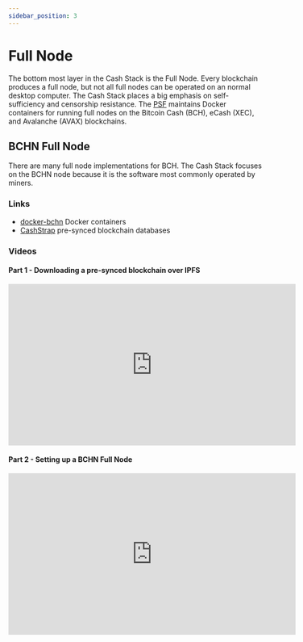 ```yaml
---
sidebar_position: 3
---
```


# Full Node

The bottom most layer in the Cash Stack is the Full Node. Every blockchain produces a full node, but not all full nodes can be operated on an normal desktop computer. The Cash Stack places a big emphasis on self-sufficiency and censorship resistance. The [PSF](https://psfoundation.info) maintains Docker containers for running full nodes on the Bitcoin Cash (BCH), eCash (XEC), and Avalanche (AVAX) blockchains.

## BCHN Full Node

There are many full node implementations for BCH. The Cash Stack focuses on the BCHN node because it is the software most commonly operated by miners.

### Links

- [docker-bchn](https://github.com/Permissionless-Software-Foundation/docker-bchn) Docker containers
- [CashStrap](https://fullstack.cash/cashstrap) pre-synced blockchain databases

### Videos

#### Part 1 - Downloading a pre-synced blockchain over IPFS
<iframe width="570" height="320" src="https://www.youtube.com/embed/5CUEHex7xgY" title="Download the BCH Blockchain from IPFS" frameborder="0" allow="accelerometer; autoplay; clipboard-write; encrypted-media; gyroscope; picture-in-picture; web-share" allowfullscreen></iframe>

#### Part 2 - Setting up a BCHN Full Node
<iframe width="570" height="320" src="https://www.youtube.com/embed/MpJ9uHnsLKM" title="Part 2: Install a BCHN Full Node" frameborder="0" allow="accelerometer; autoplay; clipboard-write; encrypted-media; gyroscope; picture-in-picture; web-share" allowfullscreen></iframe>
